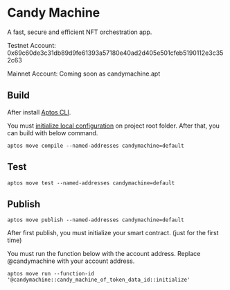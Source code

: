 # Candy Machine
A fast, secure and efficient NFT orchestration app.

Testnet Account: 0x69c60de3c31db89d9fe61393a57180e40ad2d405e501cfeb5190112e3c352c63

Mainnet Account: Coming soon as candymachine.apt

## Build

After install [Aptos CLI](https://aptos.dev/cli-tools/aptos-cli-tool/install-aptos-cli). 

You must [initialize local configuration](https://aptos.dev/cli-tools/aptos-cli-tool/use-aptos-cli#initialize-local-configuration-and-create-an-account) on project root folder. After that, you can build with below command.

```
aptos move compile --named-addresses candymachine=default
```

## Test

```
aptos move test --named-addresses candymachine=default
```

## Publish

```
aptos move publish --named-addresses candymachine=default
```

After first publish, you must initialize your smart contract. (just for the first time)

You must run the function below with the account address. Replace @candymachine with your account address.

```
aptos move run --function-id '@candymachine::candy_machine_of_token_data_id::initialize'
```
